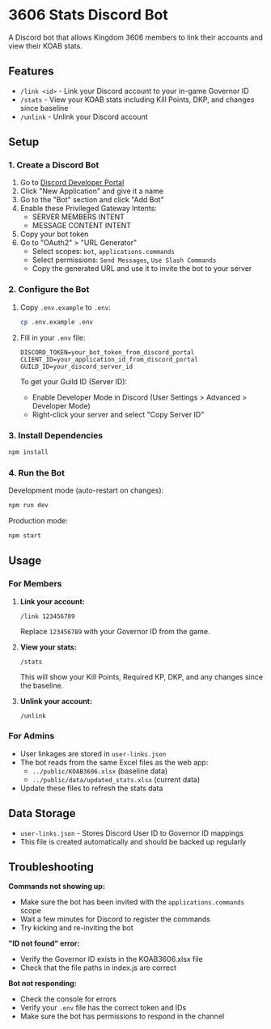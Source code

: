 # 3606 Stats Discord Bot

A Discord bot that allows Kingdom 3606 members to link their accounts and view their KOAB stats.

## Features

- `/link <id>` - Link your Discord account to your in-game Governor ID
- `/stats` - View your KOAB stats including Kill Points, DKP, and changes since baseline
- `/unlink` - Unlink your Discord account

## Setup

### 1. Create a Discord Bot

1. Go to [Discord Developer Portal](https://discord.com/developers/applications)
2. Click "New Application" and give it a name
3. Go to the "Bot" section and click "Add Bot"
4. Enable these Privileged Gateway Intents:
   - SERVER MEMBERS INTENT
   - MESSAGE CONTENT INTENT
5. Copy your bot token
6. Go to "OAuth2" > "URL Generator"
   - Select scopes: `bot`, `applications.commands`
   - Select permissions: `Send Messages`, `Use Slash Commands`
   - Copy the generated URL and use it to invite the bot to your server

### 2. Configure the Bot

1. Copy `.env.example` to `.env`:
   ```bash
   cp .env.example .env
   ```

2. Fill in your `.env` file:
   ```
   DISCORD_TOKEN=your_bot_token_from_discord_portal
   CLIENT_ID=your_application_id_from_discord_portal
   GUILD_ID=your_discord_server_id
   ```

   To get your Guild ID (Server ID):
   - Enable Developer Mode in Discord (User Settings > Advanced > Developer Mode)
   - Right-click your server and select "Copy Server ID"

### 3. Install Dependencies

```bash
npm install
```

### 4. Run the Bot

Development mode (auto-restart on changes):
```bash
npm run dev
```

Production mode:
```bash
npm start
```

## Usage

### For Members

1. **Link your account:**
   ```
   /link 123456789
   ```
   Replace `123456789` with your Governor ID from the game.

2. **View your stats:**
   ```
   /stats
   ```
   This will show your Kill Points, Required KP, DKP, and any changes since the baseline.

3. **Unlink your account:**
   ```
   /unlink
   ```

### For Admins

- User linkages are stored in `user-links.json`
- The bot reads from the same Excel files as the web app:
  - `../public/KOAB3606.xlsx` (baseline data)
  - `../public/data/updated_stats.xlsx` (current data)
- Update these files to refresh the stats data

## Data Storage

- `user-links.json` - Stores Discord User ID to Governor ID mappings
- This file is created automatically and should be backed up regularly

## Troubleshooting

**Commands not showing up:**
- Make sure the bot has been invited with the `applications.commands` scope
- Wait a few minutes for Discord to register the commands
- Try kicking and re-inviting the bot

**"ID not found" error:**
- Verify the Governor ID exists in the KOAB3606.xlsx file
- Check that the file paths in index.js are correct

**Bot not responding:**
- Check the console for errors
- Verify your `.env` file has the correct token and IDs
- Make sure the bot has permissions to respond in the channel
